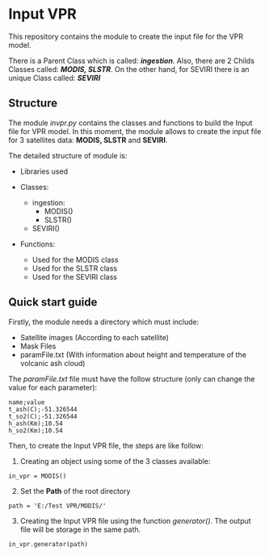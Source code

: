# Input VPR
This repository contains the module to create the input file for the VPR model.

There is a Parent Class which is called: ***ingestion***. Also, there are 2 Childs Classes called: ***MODIS, SLSTR***.
On the other hand, for SEVIRI there is an unique Class called: ***SEVIRI***

## Structure 
The module *invpr.py* contains the classes and functions to build the Input file for VPR model. In this moment, the module allows to create the input file for 3 satellites data: **MODIS, SLSTR** and **SEVIRI**. 

The detailed structure of module is:

- Libraries used

- Classes:
	- ingestion:
		- MODIS()
		- SLSTR()
	- SEVIRI()

- Functions:
	- Used for the MODIS class 
	- Used for the SLSTR class 
	- Used for the SEVIRI class 

## Quick start guide

Firstly, the module needs a directory which must include:
- Satellite images (According to each satellite)
- Mask Files 
- paramFile.txt (With information about height and temperature of the volcanic ash cloud)

The *paramFile.txt* file must have the follow structure (only can change the value for each parameter):
```
name;value
t_ash(C);-51.326544
t_so2(C);-51.326544
h_ash(Km);10.54
h_so2(Km);10.54 
```

Then, to create the Input VPR file, the steps are like follow:

1) Creating an object using some of the 3 classes available: 
```
in_vpr = MODIS()
```

2) Set the **Path** of the root directory
```
path = 'E:/Test VPR/MODIS/'
```

3) Creating the Input VPR file using the function *generator()*. The output file will be storage in the same path. 
```
in_vpr.generator(path)
```
